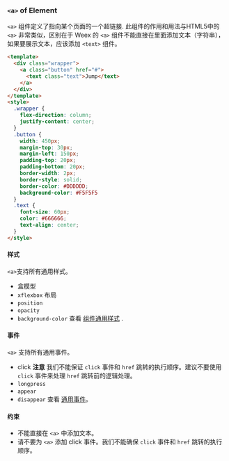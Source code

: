 ### `<a>` of Element
`<a>` 组件定义了指向某个页面的一个超链接. 此组件的作用和用法与HTML5中的 `<a>` 非常类似，区别在于 Weex 的 `<a>` 组件不能直接在里面添加文本（字符串），如果要展示文本，应该添加 `<text>` 组件。

```html
<template>
  <div class="wrapper">
    <a class="button" href="#">
      <text class="text">Jump</text>
    </a>
  </div>
</template>
<style>
  .wrapper {
    flex-direction: column;
    justify-content: center;
  }
  .button {
    width: 450px;
    margin-top: 30px;
    margin-left: 150px;
    padding-top: 20px;
    padding-bottom: 20px;
    border-width: 2px;
    border-style: solid;
    border-color: #DDDDDD;
    background-color: #F5F5F5
  }
  .text {
    font-size: 60px;
    color: #666666;
    text-align: center;
  }
</style>
```

#### 样式
`<a>`支持所有通用样式。
- 盒模型
- `xflexbox` 布局
- `position`
- `opacity`
- `background-color`
查看 [组件通用样式](http://weex.apache.org/cn/references/common-style.html) .

#### 事件
`<a>` 支持所有通用事件。
- click
  **注意** 我们不能保证 `click` 事件和 `href` 跳转的执行顺序。建议不要使用 `click` 事件来处理 `href` 跳转前的逻辑处理。</li>
- `longpress`
- `appear`
- `disappear`
查看 [通用事件](http://weex.apache.org/cn/references/common-event.html)。

#### 约束
- 不能直接在 <code>&lt;a&gt;</code> 中添加文本。
- 请不要为 <code>&lt;a&gt;</code> 添加 click 事件。我们不能确保 <code>click</code> 事件和 <code>href</code> 跳转的执行顺序。
